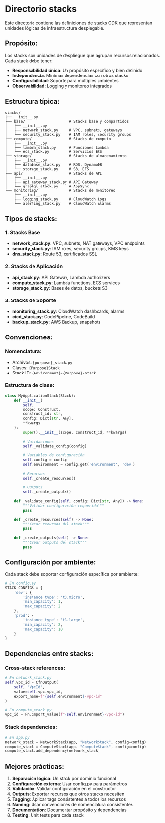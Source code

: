 # Directorio stacks

Este directorio contiene las definiciones de stacks CDK que representan unidades lógicas de infraestructura desplegable.

## Propósito:

Los stacks son unidades de despliegue que agrupan recursos relacionados. Cada stack debe tener:

- **Responsabilidad única**: Un propósito específico y bien definido
- **Independencia**: Mínimas dependencias con otros stacks
- **Configurabilidad**: Soporte para múltiples ambientes
- **Observabilidad**: Logging y monitoreo integrados

## Estructura típica:

```
stacks/
├── __init__.py
├── base/                    # Stacks base y compartidos
│   ├── __init__.py
│   ├── network_stack.py     # VPC, subnets, gateways
│   └── security_stack.py    # IAM roles, security groups
├── compute/                 # Stacks de cómputo
│   ├── __init__.py
│   ├── lambda_stack.py      # Funciones Lambda
│   └── ecs_stack.py         # Servicios ECS
├── storage/                 # Stacks de almacenamiento
│   ├── __init__.py
│   ├── database_stack.py    # RDS, DynamoDB
│   └── storage_stack.py     # S3, EFS
├── api/                     # Stacks de API
│   ├── __init__.py
│   ├── api_gateway_stack.py # API Gateway
│   └── graphql_stack.py     # AppSync
└── monitoring/              # Stacks de monitoreo
    ├── __init__.py
    ├── logging_stack.py     # CloudWatch Logs
    └── alerting_stack.py    # CloudWatch Alarms
```

## Tipos de stacks:

### 1. Stacks Base
- **network_stack.py**: VPC, subnets, NAT gateways, VPC endpoints
- **security_stack.py**: IAM roles, security groups, KMS keys
- **dns_stack.py**: Route 53, certificados SSL

### 2. Stacks de Aplicación
- **api_stack.py**: API Gateway, Lambda authorizers
- **compute_stack.py**: Lambda functions, ECS services
- **storage_stack.py**: Bases de datos, buckets S3

### 3. Stacks de Soporte
- **monitoring_stack.py**: CloudWatch dashboards, alarms
- **cicd_stack.py**: CodePipeline, CodeBuild
- **backup_stack.py**: AWS Backup, snapshots

## Convenciones:

### Nomenclatura:
- Archivos: `{purpose}_stack.py`
- Clases: `{Purpose}Stack`
- Stack ID: `{Environment}-{Purpose}-Stack`

### Estructura de clase:
```python
class MyApplicationStack(Stack):
    def __init__(
        self, 
        scope: Construct, 
        construct_id: str,
        config: Dict[str, Any],
        **kwargs
    ):
        super().__init__(scope, construct_id, **kwargs)
        
        # Validaciones
        self._validate_config(config)
        
        # Variables de configuración
        self.config = config
        self.environment = config.get('environment', 'dev')
        
        # Recursos
        self._create_resources()
        
        # Outputs
        self._create_outputs()
    
    def _validate_config(self, config: Dict[str, Any]) -> None:
        """Validar configuración requerida"""
        pass
    
    def _create_resources(self) -> None:
        """Crear recursos del stack"""
        pass
    
    def _create_outputs(self) -> None:
        """Crear outputs del stack"""
        pass
```

## Configuración por ambiente:

Cada stack debe soportar configuración específica por ambiente:

```python
# En config.py
STACK_CONFIGS = {
    'dev': {
        'instance_type': 't3.micro',
        'min_capacity': 1,
        'max_capacity': 2
    },
    'prod': {
        'instance_type': 't3.large',
        'min_capacity': 2,
        'max_capacity': 10
    }
}
```

## Dependencias entre stacks:

### Cross-stack references:
```python
# En network_stack.py
self.vpc_id = CfnOutput(
    self, "VpcId",
    value=self.vpc.vpc_id,
    export_name=f"{self.environment}-vpc-id"
)

# En compute_stack.py
vpc_id = Fn.import_value(f"{self.environment}-vpc-id")
```

### Stack dependencies:
```python
# En app.py
network_stack = NetworkStack(app, "NetworkStack", config=config)
compute_stack = ComputeStack(app, "ComputeStack", config=config)
compute_stack.add_dependency(network_stack)
```

## Mejores prácticas:

1. **Separación lógica**: Un stack por dominio funcional
2. **Configuración externa**: Usar config.py para parámetros
3. **Validación**: Validar configuración en el constructor
4. **Outputs**: Exportar recursos que otros stacks necesiten
5. **Tagging**: Aplicar tags consistentes a todos los recursos
6. **Naming**: Usar convenciones de nomenclatura consistentes
7. **Documentation**: Documentar propósito y dependencias
8. **Testing**: Unit tests para cada stack

